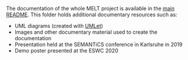 The documentation of the whole MELT project is available in the [main README](/README.md).
This folder holds additional documentary resources such as: 
- UML diagrams (created with [UMLet](https://www.umlet.com))
- Images and other documentary material used to create the documentation
- Presentation held at the SEMANTiCS conference in Karlsruhe in 2019
- Demo poster presented at the ESWC 2020